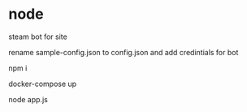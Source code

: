 # node
steam bot for site

rename sample-config.json to config.json and add credintials for bot

npm i

docker-compose up

node app.js
